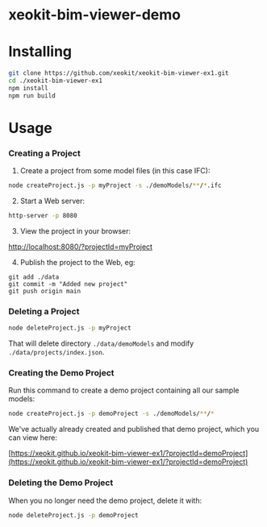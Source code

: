 # xeokit-bim-viewer-demo

# Installing

````bash
git clone https://github.com/xeokit/xeokit-bim-viewer-ex1.git
cd ./xeokit-bim-viewer-ex1
npm install
npm run build
````

# Usage

### Creating a Project

1. Create a project from some model files (in this case IFC):

````bash
node createProject.js -p myProject -s ./demoModels/**/*.ifc
````

2. Start a Web server:

````bash
http-server -p 8080
````

3. View the project in your browser:

[http://localhost:8080/?projectId=myProject](http://localhost:8080/?projectId=myProject)

4. Publish the project to the Web, eg:

````
git add ./data
git commit -m "Added new project"
git push origin main
````

### Deleting a Project

````bash
node deleteProject.js -p myProject
````

That will delete directory ````./data/demoModels```` and modify ````./data/projects/index.json````.

### Creating the Demo Project

Run this command to create a demo project containing all our sample models:

````bash
node createProject.js -p demoProject -s ./demoModels/**/*
````

We've actually already created and published that demo project, which you can view here:  

[https://xeokit.github.io/xeokit-bim-viewer-ex1/?projectId=demoProject](https://xeokit.github.io/xeokit-bim-viewer-ex1/?projectId=demoProject)

### Deleting the Demo Project

When you no longer need the demo project, delete it with:

````bash
node deleteProject.js -p demoProject
````

